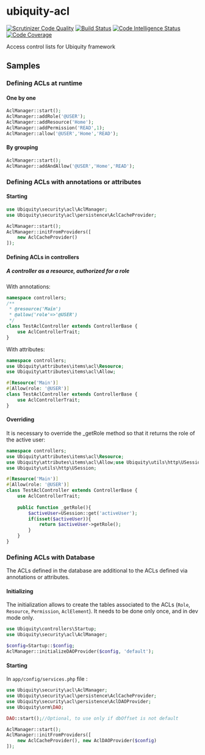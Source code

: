 # ubiquity-acl
[![Scrutinizer Code Quality](https://scrutinizer-ci.com/g/phpMv/ubiquity-acl/badges/quality-score.png?b=main)](https://scrutinizer-ci.com/g/phpMv/ubiquity-acl/?branch=main)
[![Build Status](https://scrutinizer-ci.com/g/phpMv/ubiquity-acl/badges/build.png?b=main)](https://scrutinizer-ci.com/g/phpMv/ubiquity-acl/build-status/main)
[![Code Intelligence Status](https://scrutinizer-ci.com/g/phpMv/ubiquity-acl/badges/code-intelligence.svg?b=main)](https://scrutinizer-ci.com/code-intelligence)
[![Code Coverage](https://scrutinizer-ci.com/g/phpMv/ubiquity-acl/badges/coverage.png?b=main)](https://scrutinizer-ci.com/g/phpMv/ubiquity-acl/?branch=main)

Access control lists for Ubiquity framework

## Samples

### Defining ACLs at runtime
#### One by one
```php
AclManager::start();
AclManager::addRole('@USER');
AclManager::addResource('Home');
AclManager::addPermission('READ',1);
AclManager::allow('@USER','Home','READ');
```
#### By grouping
```php
AclManager::start();
AclManager::addAndAllow('@USER','Home','READ');
```
### Defining ACLs with annotations or attributes
#### Starting
```php
use Ubiquity\security\acl\AclManager;
use Ubiquity\security\acl\persistence\AclCacheProvider;

AclManager::start();
AclManager::initFromProviders([
	new AclCacheProvider()
]);
```

#### Defining ACLs in controllers

##### A controller as a resource, authorized for a role
With annotations:
```php
namespace controllers;
/**
 * @resource('Main')
 * @allow('role'=>'@USER')
 */
class TestAclController extends ControllerBase {
	use AclControllerTrait;
}
```

With attributes:
```php
namespace controllers;
use Ubiquity\attributes\items\acl\Resource;
use Ubiquity\attributes\items\acl\Allow;

#[Resource('Main')]
#[Allow(role: '@USER')]
class TestAclController extends ControllerBase {
	use AclControllerTrait;
}
```

#### Overriding
It is necessary to override the _getRole method so that it returns the role of the active user:

```php
namespace controllers;
use Ubiquity\attributes\items\acl\Resource;
use Ubiquity\attributes\items\acl\Allow;use Ubiquity\utils\http\USession;
use Ubiquity\utils\http\USession;

#[Resource('Main')]
#[Allow(role: '@USER')]
class TestAclController extends ControllerBase {
	use AclControllerTrait;
	
	public function _getRole(){
	    $activeUser=USession::get('activeUser');
	    if(isset($activeUser)){
	        return $activeUser->getRole();
	    }
	}
}
```

### Defining ACLs with Database
The ACLs defined in the database are additional to the ACLs defined via annotations or attributes.

#### Initializing
The initialization allows to create the tables associated to the ACLs (`Role`, `Resource`, `Permission`, `AclElement`).
It needs to be done only once, and in dev mode only.
```php
use Ubiquity\controllers\Startup;
use Ubiquity\security\acl\AclManager;

$config=Startup::$config;
AclManager::initializeDAOProvider($config, 'default');
```

#### Starting
In `app/config/services.php` file :
```php
use Ubiquity\security\acl\AclManager;
use Ubiquity\security\acl\persistence\AclCacheProvider;
use Ubiquity\security\acl\persistence\AclDAOProvider;
use Ubiquity\orm\DAO;

DAO::start();//Optional, to use only if dbOffset is not default

AclManager::start();
AclManager::initFromProviders([
	new AclCacheProvider(), new AclDAOProvider($config)
]);
```
